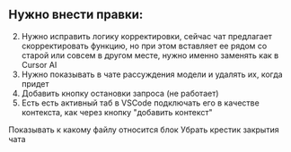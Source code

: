 
## Нужно внести правки:

2) Нужно исправить логику корректировки, сейчас чат предлагает скорректировать функцию, но при этом вставляет ее рядом со старой или совсем в другом месте, нужно именно заменять как в Cursor AI
3) Нужно показывать в чате рассуждения модели <think> и удалять их, когда придет </think>
4) Добавить кнопку остановки запроса (не работает)
7) Есть есть активный таб в VSCode подключать его в качестве контекста, как через кнопку "добавить контекст"

Показывать к какому файлу относится блок
Убрать крестик закрытия чата